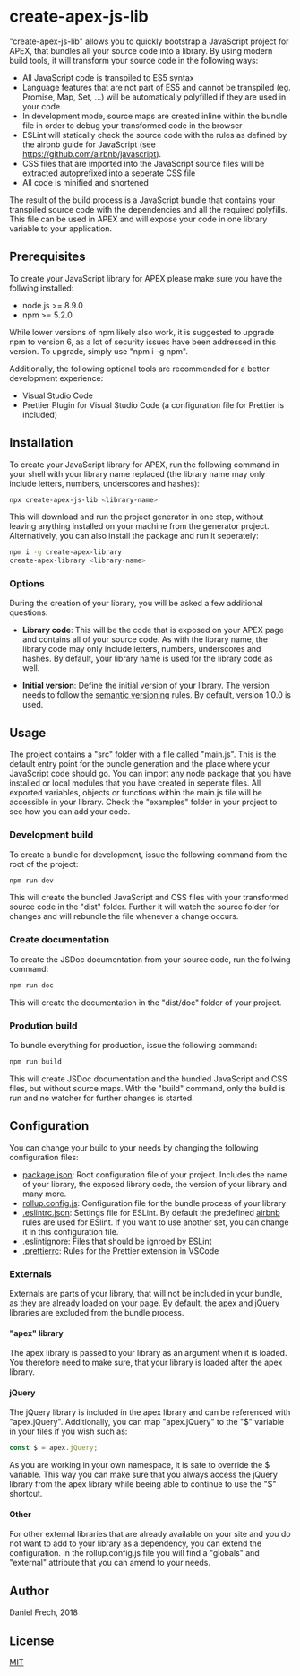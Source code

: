 # create-apex-js-lib

"create-apex-js-lib" allows you to quickly bootstrap a JavaScript project for APEX, that bundles all your source code into a library. By using modern build tools, it will transform your source code in the following ways:

-   All JavaScript code is transpiled to ES5 syntax
-   Language features that are not part of ES5 and cannot be transpiled (eg. Promise, Map, Set, ...) will be automatically polyfilled if they are used in your code.
-   In development mode, source maps are created inline within the bundle file in order to debug your transformed code in the browser
-   ESLint will statically check the source code with the rules as defined by the airbnb guide for JavaScript (see https://github.com/airbnb/javascript).
-   CSS files that are imported into the JavaScript source files will be extracted autoprefixed into a seperate CSS file
-   All code is minified and shortened

The result of the build process is a JavaScript bundle that contains your transpiled source code with the dependencies and all the required polyfills. This file can be used in APEX and will expose your code in one library variable to your application.

## Prerequisites

To create your JavaScript library for APEX please make sure you have the follwing installed:

-   node.js >= 8.9.0
-   npm >= 5.2.0

While lower versions of npm likely also work, it is suggested to upgrade npm to version 6, as a lot of security issues have been addressed in this version. To upgrade, simply use "npm i -g npm".

Additionally, the following optional tools are recommended for a better development experience:

-   Visual Studio Code
-   Prettier Plugin for Visual Studio Code (a configuration file for Prettier is included)

## Installation

To create your JavaScript library for APEX, run the following command in your shell with your library name replaced (the library name may only include letters, numbers, underscores and hashes):

```bash
npx create-apex-js-lib <library-name>
```

This will download and run the project generator in one step, without leaving anything installed on your machine from the generator project. Alternatively, you can also install the package and run it seperately:

```bash
npm i -g create-apex-library
create-apex-library <library-name>
```

### Options

During the creation of your library, you will be asked a few additional questions:

-   **Library code**: This will be the code that is exposed on your APEX page and contains all of your source code. As with the library name, the library code may only include letters, numbers, underscores and hashes. By default, your library name is used for the library code as well.

-   **Initial version**: Define the initial version of your library. The version needs to follow the [semantic versioning](https://semver.org/) rules. By default, version 1.0.0 is used.

## Usage

The project contains a "src" folder with a file called "main.js". This is the default entry point for the bundle generation and the place where your JavaScript code should go. You can import any node package that you have installed or local modules that you have created in seperate files. All exported variables, objects or functions within the main.js file will be accessible in your library. Check the "examples" folder in your project to see how you can add your code.

### Development build

To create a bundle for development, issue the following command from the root of the project:

```bash
npm run dev
```

This will create the bundled JavaScript and CSS files with your transformed source code in the "dist" folder. Further it will watch the source folder for changes and will rebundle the file whenever a change occurs.

### Create documentation

To create the JSDoc documentation from your source code, run the follwing command:

```bash
npm run doc
```

This will create the documentation in the "dist/doc" folder of your project.

### Prodution build

To bundle everything for production, issue the following command:

```bash
npm run build
```

This will create JSDoc documentation and the bundled JavaScript and CSS files, but without source maps. With the "build" command, only the build is run and no watcher for further changes is started.

## Configuration

You can change your build to your needs by changing the following configuration files:

-   [package.json](https://docs.npmjs.com/files/package.json): Root configuration file of your project. Includes the name of your library, the exposed library code, the version of your library and many more.
-   [rollup.config.js](https://rollupjs.org/guide/en): Configuration file for the bundle process of your library
-   [.eslintrc.json](https://eslint.org/docs/user-guide/configuring): Settings file for ESLint. By default the predefined [airbnb](https://github.com/airbnb/javascript) rules are used for ESlint. If you want to use another set, you can change it in this configuration file.
-   .eslintignore: Files that should be ignroed by ESLint
-   [.prettierrc](https://github.com/prettier/prettier): Rules for the Prettier extension in VSCode

### Externals

Externals are parts of your library, that will not be included in your bundle, as they are already loaded on your page. By default, the apex and jQuery libraries are excluded from the bundle process.

#### "apex" library

The apex library is passed to your library as an argument when it is loaded. You therefore need to make sure, that your library is loaded after the apex library.

#### jQuery

The jQuery library is included in the apex library and can be referenced with "apex.jQuery". Additionally, you can map "apex.jQuery" to the "$" variable in your files if you wish such as:

```javascript
const $ = apex.jQuery;
```

As you are working in your own namespace, it is safe to override the $ variable. This way you can make sure that you always access the jQuery library from the apex library while beeing able to continue to use the "$" shortcut.

#### Other

For other external libraries that are already available on your site and you do not want to add to your library as a dependency, you can extend the configuration. In the rollup.config.js file you will find a "globals" and "external" attribute that you can amend to your needs.

## Author

Daniel Frech, 2018

## License

[MIT](LICENSE)
